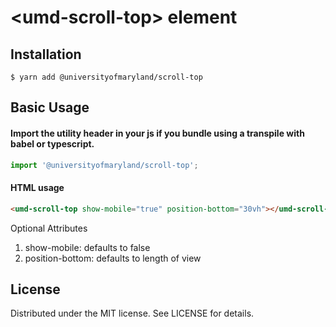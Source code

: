 # &lt;umd-scroll-top&gt; element

## Installation

```
$ yarn add @universityofmaryland/scroll-top
```

## Basic Usage

#### Import the utility header in your js if you bundle using a transpile with babel or typescript.

```js
import '@universityofmaryland/scroll-top';
```

#### HTML usage

```html
<umd-scroll-top show-mobile="true" position-bottom="30vh"></umd-scroll-top>
```

Optional Attributes

1. show-mobile: defaults to false
2. position-bottom: defaults to length of view

## License

Distributed under the MIT license. See LICENSE for details.
